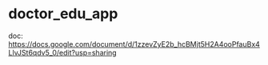 # doctor_edu_app

doc: https://docs.google.com/document/d/1zzevZyE2b_hcBMjt5H2A4ooPfauBx4LlvJSt6qdv5_0/edit?usp=sharing
